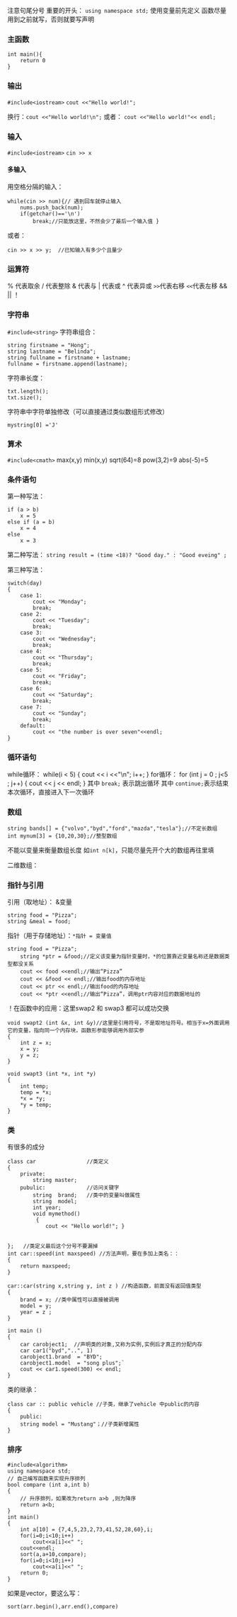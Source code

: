 注意句尾分号
重要的开头： ``using namespace std;``
使用变量前先定义
函数尽量用到之前就写，否则就要写声明



### 主函数
	int main(){
		return 0
	}

### 输出
``#include<iostream>``
``cout <<"Hello world!";``

换行：``cout <<"Hello world!\n";``
	或者： ``cout <<"Hello world!"<< endl;``

### 输入
``#include<iostream>``
``cin >> x``

#### 多输入
用空格分隔的输入：

	while(cin >> num){// 遇到回车就停止输入 
		nums.push_back(num); 
		if(getchar()=='\n') 
			break;//只能放这里，不然会少了最后一个输入值 }
或者：

	cin >> x >> y;  //已知输入有多少个且量少

### 运算符
% 代表取余
/ 代表整除
& 代表与
| 代表或
^ 代表异或
`>>`代表右移
`<<`代表左移
&& || ！

### 字符串
`#include<string>`
字符串组合：

	string firstname = "Hong";
	string lastname = "Belinda";
    string fullname = firstname + lastname;
    fullname = firstname.append(lastname);
字符串长度：

	txt.length();
	txt.size();
字符串中字符单独修改（可以直接通过类似数组形式修改）

	mystring[0] ='J'

### 算术
`#include<cmath>`
max(x,y)
min(x,y)
sqrt(64)=8
pow(3,2)=9
abs(-5)=5

### 条件语句
第一种写法：

	if (a > b)
		x = 5
	else if (a = b)
		x = 4
	else 
		x = 3

第二种写法：
`string result = (time <18)? "Good day." : "Good eveing" ;`

第三种写法：

	switch(day)
    {
        case 1: 
            cout << "Monday";
            break;
        case 2:
            cout << "Tuesday";
            break;
        case 3:
            cout << "Wednesday";
            break;
        case 4:
            cout << "Thursday";
            break;
        case 5:
            cout << "Friday";
            break;
        case 6:
            cout << "Saturday";
            break;
        case 7:
            cout << "Sunday";
            break;
        default:
            cout << "the number is over seven"<<endl;
    }

### 循环语句
while循环：
	 while(i < 5) {
		 cout << i <<"\n";
	    i++;
     }
for循环：
	for (int j = 0 ; j<5 ; j++) {
	    cout << j << endl;
     }
     其中 `break;` 表示跳出循环
     其中 `continue;`表示结束本次循环，直接进入下一次循环

### 数组
	string bands[] = {"volvo","byd","ford","mazda","tesla"};//不定长数组
	int mynum[3] = {10,20,30};//整型数组

不能以变量来衡量数组长度 如`int n[k]`，只能尽量先开个大的数组再往里填

二维数组：


### 指针与引用
引用（取地址）： &变量
	
    string food = "Pizza";
    string &meal = food;

指针（用于存储地址）：`*指针 = 变量值`

	string food = "Pizza";
	    string *ptr = &food;//定义该变量为指针变量时，*的位置靠近变量名称还是数据类型都没关系
	    cout << food <<endl;//输出“Pizza”
	    cout << &food << endl;//输出food的内存地址
	    cout << ptr << endl;//输出food的内存地址
	    cout << *ptr <<endl;//输出“Pizza”，调用ptr内容对应的数据地址的

！在函数中的应用：这里swap2 和 swap3 都可以成功交换

	void swapt2 (int &x, int &y)//这里是引用符号，不是取地址符号。相当于x=外面调用它的变量，指向同一个内存块，函数形参能够调用外部实参                           
	{
	    int z = x;              
	    x = y;                 
	    y = z;
	}
	 
	void swapt3 (int *x, int *y)
	{
	    int temp;
	    temp = *x;
	    *x = *y;
	    *y = temp;  
	}


### 类
有很多的成分

	class car                //类定义
	{
	    private:
		    string master;
	    pubulic:             //访问关键字 
	        string  brand;   //类中的变量叫做属性
	        string  model;
	        int year;
	        void mymethod() 
			 {
			    cout << "Hello world!"; }

		    
	};   //类定义最后这个分号不要漏掉
	int car::speed(int maxspeed) //方法声明，要在多加上类名：：
    {
	    return maxspeed;
	}

    car::car(string x,string y, int z ) //构造函数，前面没有返回值类型
	{
		brand = x; //类中属性可以直接被调用
	    model = y;
	    year = z ;
	}
	 
	int main ()
	{
	    car carobject1;  //声明类的对象,又称为实例,实例后才真正的分配内存
	    car car1("byd","..", 1)
	    carobject1.brand  = "BYD";
	    carobject1.model  = "song plus";`
	    cout << car1.speed(300) << endl;
	}

类的继承：

	class car :: public vehicle //子类，继承了vehicle 中public的内容
	{
		public:
		string model = "Mustang"；//子类新增属性
    }

### 排序
	#include<algorithm>
	using namespace std;
	// 自己编写函数来实现升序排列
	bool compare (int a,int b)
	{
	    // 升序排列，如果改为return a>b ,则为降序
	    return a<b;
	}
	int main()
	{
	    int a[10] = {7,4,5,23,2,73,41,52,28,60},i;
	    for(i=0;i<10;i++)
	        cout<<a[i]<<" ";
	    cout<<endl;
	    sort(a,a+10,compare);
	    for(i=0;i<10;i++)
	        cout<<a[i]<<" ";
	    return 0;
	}

如果是vector，要这么写：
	
	sort(arr.begin(),arr.end(),compare)
